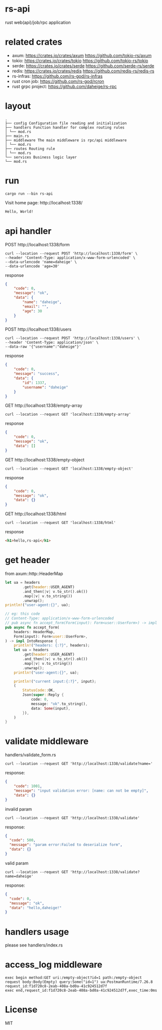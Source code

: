 # rs-api
rust web(api)/job/rpc application

# related crates
- axum: https://crates.io/crates/axum https://github.com/tokio-rs/axum
- tokio: https://crates.io/crates/tokio https://github.com/tokio-rs/tokio
- serde: https://crates.io/crates/serde https://github.com/serde-rs/serde
- redis: https://crates.io/crates/redis https://github.com/redis-rs/redis-rs
- rs-infras: https://github.com/rs-god/rs-infras
- rust cron job: https://github.com/rs-god/rcron
- rust grpc project: https://github.com/daheige/rs-rpc

# layout
```
.
├── config Configuration file reading and initialization
├── handlers Function handler for complex routing rules
│ └── mod.rs
├── main.rs 
├── middleware The main middleware is rpc/api middleware
│ └── mod.rs
├── routes Routing rule
│ └── mod.rs
└── services Business logic layer
└── mod.rs
```

# run
```shell
cargo run --bin rs-api
```

Visit home page: http://localhost:1338/
```html
Hello, World!
```

# api handler
POST http://localhost:1338/form
```shell
curl --location --request POST 'http://localhost:1338/form' \
--header 'Content-Type: application/x-www-form-urlencoded' \
--data-urlencode 'name=daheige' \
--data-urlencode 'age=30'
```
response
```json
{
    "code": 0,
    "message": "ok",
    "data": {
        "name": "daheige",
        "email": "",
        "age": 30
    }
}
```

POST http://localhost:1338/users
```shell
curl --location --request POST 'http://localhost:1338/users' \
--header 'Content-Type: application/json' \
--data-raw '{"username":"daheige"}'
```
response
```json
{
    "code": 0,
    "message": "success",
    "data": {
        "id": 1337,
        "username": "daheige"
    }
}
```

GET http://localhost:1338/empty-array
```shell
curl --location --request GET 'localhost:1338/empty-array'
```
response
```json
{
    "code": 0,
    "message": "ok",
    "data": []
}
```

GET http://localhost:1338/empty-object
```shell
curl --location --request GET 'localhost:1338/empty-object'
```
response
```json
{
    "code": 0,
    "message": "ok",
    "data": {}
}
```

GET http://localhost:1338/html
```shell
curl --location --request GET 'localhost:1338/html'
```
response
```html
<h1>hello,rs-api</h1>
```

# get header
from axum::http::HeaderMap
```rust
let ua = headers
        .get(header::USER_AGENT)
        .and_then(|v| v.to_str().ok())
        .map(|v| v.to_string())
        .unwrap();
println!("user-agent:{}", ua);

// eg: this code
// Content-Type: application/x-www-form-urlencoded
// pub async fn accept_form(Form(input): Form<user::UserForm>) -> impl IntoResponse {
pub async fn accept_form(
    headers: HeaderMap,
    Form(input): Form<user::UserForm>,
) -> impl IntoResponse {
    println!("headers: {:?}", headers);
    let ua = headers
        .get(header::USER_AGENT)
        .and_then(|v| v.to_str().ok())
        .map(|v| v.to_string())
        .unwrap();
    println!("user-agent:{}", ua);

    println!("current input:{:?}", input);
    (
        StatusCode::OK,
        Json(super::Reply {
            code: 0,
            message: "ok".to_string(),
            data: Some(input),
        }),
    )
}
```

# validate middleware
handlers/validate_form.rs

```shell
curl --location --request GET 'http://localhost:1338/validate?name='
```
response:
```json
{
    "code": 1001,
    "message": "input validation error: [name: can not be empty]",
    "data": {}
}
```

invalid param
```shell
curl --location --request GET 'http://localhost:1338/validate'
```
response:
```json
{
  "code": 500,
  "message": "param error:Failed to deserialize form",
  "data": {}
}
```

valid param
```shell
curl --location --request GET 'http://localhost:1338/validate?name=daheige'
```
response:
```json
{
  "code": 0,
  "message": "ok",
  "data": "hello,daheige!"
}
```

# handlers usage
please see handlers/index.rs

# access_log middleware
```
exec begin method:GET uri:/empty-object?id=1 path:/empty-object request body:Body(Empty) query:Some("id=1") ua:PostmanRuntime/7.26.8 request_id:f1d720c8-2eab-408a-bd0a-41c924512d7f
exec end,request_id:f1d720c8-2eab-408a-bd0a-41c924512d7f,exec_time:0ms
```

# License
MIT
